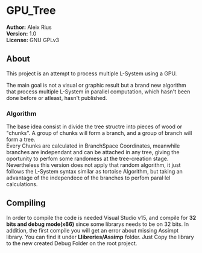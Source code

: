 # GPU_Tree

<strong>Author:</strong> Aleix Rius <br>
<strong>Version:</strong> 1.0 <br>
<strong>License:</strong> GNU GPLv3

## About
<p> This project is an attempt to process multiple L-System using a GPU. </p> 

<p> The main goal is not a visual or graphic result but a brand new algorithm that process multiple L-System in parallel computation, which hasn't been done before or atleast, hasn't published. </p>

### Algorithm 
<p>The base idea consist in divide the tree structre into pieces of wood or "chunks". A group of chunks will form a branch, and a group of branch will form a tree. <br> 
Every Chunks are calculated in BranchSpace Coordinates, meanwhile branches are independant and can be attached in any tree, giving the
oportunity to perfom some randomess at the tree-creation stage.<br> 
Nevertheless this version does not apply that random algorithm, it just follows the L-System syntax similar as tortoise Algorithm, but taking an advantage of the independece of the branches to perfom paral·lel 
calculations.</p>

## Compiling

<p> In order to compile the code is needed Visual Studio v15, and compile for <strong>32 bits and debug mode(x86)</strong> since some librarys needs to be on 32 bits.
  In addition, the first compile you will get an error about missing Assimpt library. You can find it under <strong>Llibreries/Assimp</strong> folder. Just Copy the library to the new created Debug Folder on the root project. <p> 
